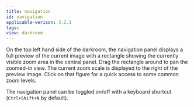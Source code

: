 ```yaml
---
title: navigation
id: navigation
applicable-verison: 3.2.1
tags: 
view: darkroom
---
```


On the top left hand side of the darkroom, the navigation panel displays a full preview of the current image with a rectangle showing the currently visible zoom area in the central panel. Drag the rectangle around to pan the zoomed-in view. The current zoom scale is displayed to the right of the preview image. Click on that figure for a quick access to some common zoom levels.

The navigation panel can be toggled on/off with a keyboard shortcut (`Ctrl+Shift+N` by default).
